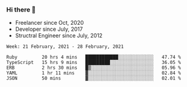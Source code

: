 ### Hi there 👋

- Freelancer since Oct, 2020
- Developer since July, 2017
- Structral Engineer since July, 2012

<!--START_SECTION:waka-->
```text
Week: 21 February, 2021 - 28 February, 2021

Ruby         20 hrs 4 mins   ████████████░░░░░░░░░░░░░   47.74 % 
TypeScript   15 hrs 9 mins   █████████░░░░░░░░░░░░░░░░   36.05 % 
ERB          2 hrs 30 mins   █▒░░░░░░░░░░░░░░░░░░░░░░░   05.96 % 
YAML         1 hr 11 mins    ▓░░░░░░░░░░░░░░░░░░░░░░░░   02.84 % 
JSON         50 mins         ▓░░░░░░░░░░░░░░░░░░░░░░░░   02.01 % 
```
<!--END_SECTION:waka-->

